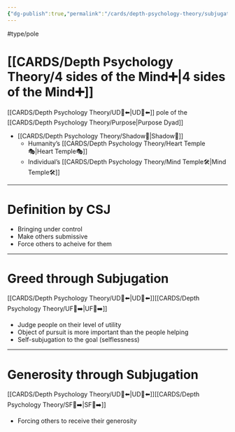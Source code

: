 ```yaml
---
{"dg-publish":true,"permalink":"/cards/depth-psychology-theory/subjugation/","noteIcon":"1","created":"2022-12-31T17:44:59.239+01:00","updated":"2023-05-27T15:36:24.113+02:00"}
---
```


#type/pole 

# [[CARDS/Depth Psychology Theory/4 sides of the Mind➕\|4 sides of the Mind➕]] 
[[CARDS/Depth Psychology Theory/UD👤⬅️\|UD👤⬅️]] pole of the [[CARDS/Depth Psychology Theory/Purpose\|Purpose Dyad]] 
- [[CARDS/Depth Psychology Theory/Shadow👥\|Shadow👥]] 
	- Humanity’s [[CARDS/Depth Psychology Theory/Heart Temple🎭\|Heart Temple🎭]] 
	- Individual’s [[CARDS/Depth Psychology Theory/Mind Temple🛠️\|Mind Temple🛠️]] 
---
# Definition by CSJ 
- Bringing under control 
- Make others submissive 
- Force others to acheive for them 
---
# Greed through Subjugation 
[[CARDS/Depth Psychology Theory/UD👤⬅️\|UD👤⬅️]][[CARDS/Depth Psychology Theory/UF👤➡️\|UF👤➡️]]
- Judge people on their level of utility 
- Object of pursuit is more important than the people helping 
- Self-subjugation to the goal (selflessness)
---
# Generosity through Subjugation 
[[CARDS/Depth Psychology Theory/UD👤⬅️\|UD👤⬅️]][[CARDS/Depth Psychology Theory/SF🤸➡️\|SF🤸➡️]]
- Forcing others to receive their generosity 